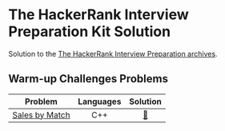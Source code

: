 # The HackerRank Interview Preparation Kit Solution
Solution to the [The HackerRank Interview Preparation archives](https://www.hackerrank.com/interview/interview-preparation-kit).

## Warm-up Challenges Problems
| Problem | Languages | Solution |
| :-: | :-: | :-: |
|[Sales by Match](https://www.hackerrank.com/challenges/sock-merchant/problem?h_l=interview&isFullScreen=false&playlist_slugs%5B%5D=interview-preparation-kit&playlist_slugs%5B%5D=warmup)| C++ | [:link:](https://github.com/tox480/Hackerrank-Interview-Prepation-Kit-Solution/blob/main/src/Sales%20by%20Match/main.cpp) |
